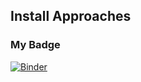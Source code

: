 ## Install Approaches

### My Badge

[![Binder](https://mybinder.org/badge_logo.svg)](https://mybinder.org/v2/gh/ktmbiome-niaid/install-approaches/HEAD?urlpath=rstudio)
